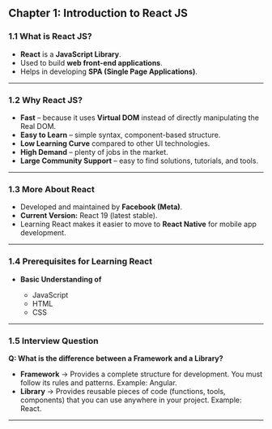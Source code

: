## Chapter 1: Introduction to React JS

### 1.1 What is React JS?

* **React** is a **JavaScript Library**.
* Used to build **web front-end applications**.
* Helps in developing **SPA (Single Page Applications)**.

---

### 1.2 Why React JS?

* **Fast** – because it uses **Virtual DOM** instead of directly manipulating the Real DOM.
* **Easy to Learn** – simple syntax, component-based structure.
* **Low Learning Curve** compared to other UI technologies.
* **High Demand** – plenty of jobs in the market.
* **Large Community Support** – easy to find solutions, tutorials, and tools.

---

### 1.3 More About React

* Developed and maintained by **Facebook (Meta)**.
* **Current Version:** React 19 (latest stable).
* Learning React makes it easier to move to **React Native** for mobile app development.

---

### 1.4 Prerequisites for Learning React

* **Basic Understanding of**

  * JavaScript
  * HTML
  * CSS

---

### 1.5 Interview Question

**Q: What is the difference between a Framework and a Library?**

* **Framework** → Provides a complete structure for development. You must follow its rules and patterns. Example: Angular.
* **Library** → Provides reusable pieces of code (functions, tools, components) that you can use anywhere in your project. Example: React.

---